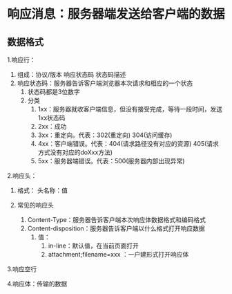 # 响应消息：服务器端发送给客户端的数据

## 数据格式

1.响应行：

1. 组成：协议/版本 响应状态码 状态码描述
2. 响应状态码：服务器告诉客户端浏览器本次请求和相应的一个状态
   1. 状态码都是3位数字
   2. 分类
      1. 1xx：服务器就收客户端信息，但没有接受完成，等待一段时间，发送1xx状态码
      2. 2xx：成功
      3. 3xx：重定向。代表：302(重定向) 304(访问缓存)
      4. 4xx：客户端错误。代表：404(请求路径没有对应的资源)        405(请求方式没有对应的doXxx方法)
      5. 5xx：服务器端错误。代表：500(服务器内部出现异常)

2.响应头：

1. 格式：   	头名称：值

2. 常见的响应头
   1. Content-Type：服务器告诉客户端本次响应体数据格式和编码格式
   2. Content-disposition：服务器告诉客户端以什么格式打开响应数据
      1. 值：
         1. in-line：默认值，在当前页面打开
         2. attachment;filename=xxx ：一户建形式打开响应体

3.响应空行

4.响应体：传输的数据